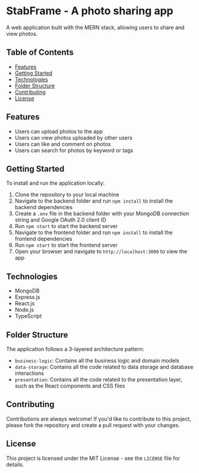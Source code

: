 # StabFrame - A photo sharing app

A web application built with the MERN stack, allowing users to share and view photos.

## Table of Contents

- [Features](#features)
- [Getting Started](#getting-started)
- [Technologies](#technologies)
- [Folder Structure](#folder-structure)
- [Contributing](#contributing)
- [License](#license)

## Features

- Users can upload photos to the app
- Users can view photos uploaded by other users
- Users can like and comment on photos
- Users can search for photos by keyword or tags

## Getting Started

To install and run the application locally:

1. Clone the repository to your local machine
2. Navigate to the backend folder and run `npm install` to install the backend dependencies
3. Create a `.env` file in the backend folder with your MongoDB connection string and Google OAuth 2.0 client ID
4. Run `npm start` to start the backend server
5. Navigate to the frontend folder and run `npm install` to install the frontend dependencies
6. Run `npm start` to start the frontend server
7. Open your browser and navigate to `http://localhost:3000` to view the app

## Technologies

- MongoDB
- Express.js
- React.js
- Node.js
- TypeScript

## Folder Structure

The application follows a 3-layered architecture pattern:

- `business-logic`: Contains all the business logic and domain models
- `data-storage`: Contains all the code related to data storage and database interactions
- `presentation`: Contains all the code related to the presentation layer, such as the React components and CSS files

## Contributing

Contributions are always welcome! If you'd like to contribute to this project, please fork the repository and create a pull request with your changes.

## License

This project is licensed under the MIT License - see the `LICENSE` file for details.
